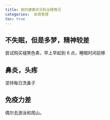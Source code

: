 ```yaml
---
title: 我的健康状况和治理情况
categories:  自我管理
toc: true
---
```




## 不失眠，但是多梦，精神较差



尝试购买褪黑色素，早上早起到 6 点，睡眠时间前移



## 鼻炎，头疼



坚持每日洗鼻子



## 免疫力差



偶尔去游泳和爬山。